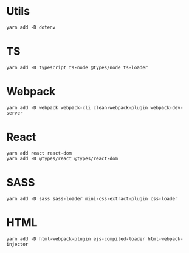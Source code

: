 # Utils
```
yarn add -D dotenv
```

# TS
```
yarn add -D typescript ts-node @types/node ts-loader
```

# Webpack
```
yarn add -D webpack webpack-cli clean-webpack-plugin webpack-dev-server
```

# React
```
yarn add react react-dom 
yarn add -D @types/react @types/react-dom
```

# SASS
```
yarn add -D sass sass-loader mini-css-extract-plugin css-loader
```

# HTML
```
yarn add -D html-webpack-plugin ejs-compiled-loader html-webpack-injector
``` 